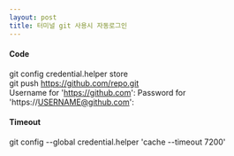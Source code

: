 ```yaml
---
layout: post
title: 터미널 git 사용시 자동로그인 
---
```

#### **Code**
git config credential.helper store \
git push https://github.com/repo.git	
Username for 'https://github.com': <USERNANE>
Password for 'https://USERNAME@github.com': <PASSWORD>

#### **Timeout**
git config --global credential.helper 'cache --timeout 7200'
